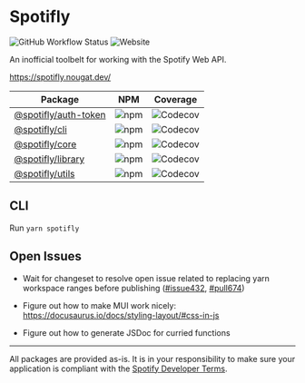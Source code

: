# Spotifly

![GitHub Workflow Status](https://img.shields.io/github/actions/workflow/status/eegli/spotifly/ci.yml?branch=main) ![Website](https://img.shields.io/website?url=https%3A%2F%2Fspotifly.nougat.dev%2F)

An inofficial toolbelt for working with the Spotify Web API.

https://spotifly.nougat.dev/

| Package                                      | NPM                                                       | Coverage                                                                                     |
| -------------------------------------------- | --------------------------------------------------------- | -------------------------------------------------------------------------------------------- |
| [@spotifly/auth-token](packages/auth-token/) | ![npm](https://img.shields.io/npm/v/@spotifly/auth-token) | ![Codecov](https://codecov.io/gh/eegli/spotifly/branch/main/graph/badge.svg?flag=auth-token) |
| [@spotifly/cli](packages/cli/)               | ![npm](https://img.shields.io/npm/v/@spotifly/cli)        | ![Codecov](https://codecov.io/gh/eegli/spotifly/branch/main/graph/badge.svg?flag=cli)        |
| [@spotifly/core](packages/core/)             | ![npm](https://img.shields.io/npm/v/@spotifly/core)       | ![Codecov](https://codecov.io/gh/eegli/spotifly/branch/main/graph/badge.svg?flag=core)       |
| [@spotifly/library](packages/library/)       | ![npm](https://img.shields.io/npm/v/@spotifly/library)    | ![Codecov](https://codecov.io/gh/eegli/spotifly/branch/main/graph/badge.svg?flag=library)    |
| [@spotifly/utils](packages/utils/)           | ![npm](https://img.shields.io/npm/v/@spotifly/utils)      | ![Codecov](https://codecov.io/gh/eegli/spotifly/branch/main/graph/badge.svg?flag=utils)      |

## CLI

Run `yarn spotifly`

## Open Issues

- Wait for changeset to resolve open issue related to replacing yarn workspace ranges before publishing ([#issue432](https://github.com/changesets/changesets/issues/432), [#pull674](https://github.com/changesets/changesets/pull/674))

- Figure out how to make MUI work nicely: https://docusaurus.io/docs/styling-layout/#css-in-js

- Figure out how to generate JSDoc for curried functions

---

All packages are provided as-is. It is in your responsibility to make sure your application is compliant with the [Spotify Developer Terms](https://developer.spotify.com/terms/).
